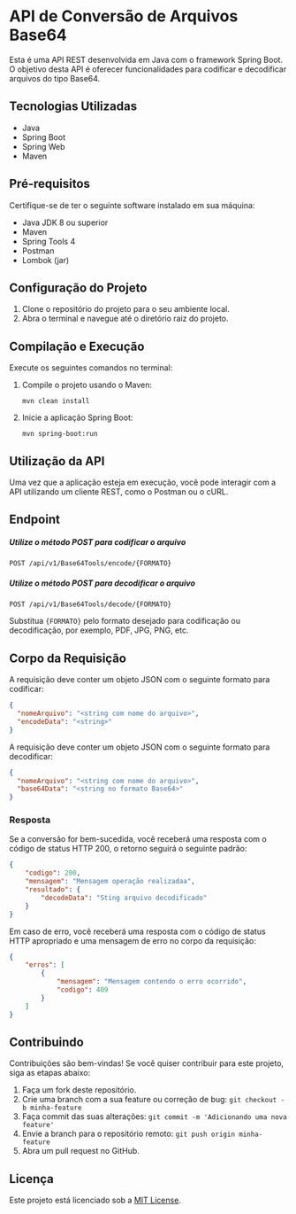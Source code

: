 # API de Conversão de Arquivos Base64

Esta é uma API REST desenvolvida em Java com o framework Spring Boot. O objetivo desta API é oferecer funcionalidades para codificar e decodificar arquivos do tipo Base64.

## Tecnologias Utilizadas

- Java
- Spring Boot
- Spring Web
- Maven

## Pré-requisitos

Certifique-se de ter o seguinte software instalado em sua máquina:

- Java JDK 8 ou superior
- Maven
- Spring Tools 4
- Postman
- Lombok (jar)

## Configuração do Projeto

1. Clone o repositório do projeto para o seu ambiente local.
2. Abra o terminal e navegue até o diretório raiz do projeto.

## Compilação e Execução

Execute os seguintes comandos no terminal:

1. Compile o projeto usando o Maven:
   ```
   mvn clean install
   ```

2. Inicie a aplicação Spring Boot:
   ```
   mvn spring-boot:run
   ```

## Utilização da API

Uma vez que a aplicação esteja em execução, você pode interagir com a API utilizando um cliente REST, como o Postman ou o cURL.

## Endpoint

##### Utilize o método POST para codificar o arquivo
```
POST /api/v1/Base64Tools/encode/{FORMATO}
```

##### Utilize o método POST para decodificar o arquivo
```
POST /api/v1/Base64Tools/decode/{FORMATO}
```

Substitua `{FORMATO}` pelo formato desejado para codificação ou decodificação, por exemplo, PDF, JPG, PNG, etc.

## Corpo da Requisição

A requisição deve conter um objeto JSON com o seguinte formato para codificar:

```json
{
  "nomeArquivo": "<string com nome do arquivo>",
  "encodeData": "<string>"
}
```

A requisição deve conter um objeto JSON com o seguinte formato para decodificar:

```json
{
  "nomeArquivo": "<string com nome do arquivo>",
  "base64Data": "<string no formato Base64>"
}
```

### Resposta

Se a conversão for bem-sucedida, você receberá uma resposta com o código de status HTTP 200, o retorno seguirá o seguinte padrão:

```json
{
	"codigo": 200,
	"mensagem": "Mensagem operação realizadaa",
	"resultado": {
		"decodeData": "Sting arquivo decodificado"
	}
}
```

Em caso de erro, você receberá uma resposta com o código de status HTTP apropriado e uma mensagem de erro no corpo da requisição:

```json
{
	"erros": [
		{
			"mensagem": "Mensagem contendo o erro ocorrido",
			"codigo": 409
		}
	]
}
```

## Contribuindo

Contribuições são bem-vindas! Se você quiser contribuir para este projeto, siga as etapas abaixo:

1. Faça um fork deste repositório.
2. Crie uma branch com a sua feature ou correção de bug: `git checkout -b minha-feature`
3. Faça commit das suas alterações: `git commit -m 'Adicionando uma nova feature'`
4. Envie a branch para o repositório remoto: `git push origin minha-feature`
5. Abra um pull request no GitHub.

## Licença

Este projeto está licenciado sob a [MIT License](LICENSE.txt).
